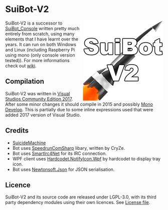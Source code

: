 # SuiBot-V2

<img align="right" src="suibot_win.png" />

SuiBot-V2 is a successor to [SuiBot_Console](https://github.com/SuiMachine/SuiBot_Console) written pretty much entirely from scratch, using many elements that I have learnt over the years. It can run on both Windows and Linux (including Raspberry Pi using mono (only console version tested)). For more informations check out [wiki](https://github.com/SuiMachine/SuiBot-V2/wiki).

Compilation
-------
SuiBot-V2 was written in [Visual Studios Community Edition 2017](https://visualstudio.microsoft.com/). After some minor changes it should compile in 2015 and possibly [Mono Develop](https://www.monodevelop.com/). This is partially due to some inline expressions used that were added 2017 version of Visual Studio.

Credits
-------
  * [SuicideMachine](http://twitch.tv/suimachine)
  * Bot uses [SpeedrunComSharp](https://github.com/LiveSplit/SpeedrunComSharp) libary, written by CryZe.
  * Bot uses [SmartIrc4Net](https://github.com/meebey/SmartIrc4net) for its IRC connection.
  * WPF client uses [Hardcodet.NotifyIcon.Wpf](https://www.nuget.org/packages/Hardcodet.NotifyIcon.Wpf/) by hardcodet to display tray icon.
  * Bot uses [Newtonsoft.Json](https://www.newtonsoft.com/json) for JSON serialisation.
  
  
Licence
-------
SuiBot-V2 and its source code are released under LGPL-3.0, with its third party dependency modules using their own licences. See [License file](https://github.com/SuiMachine/SuiBot-V2/blob/master/LICENCE.md).
